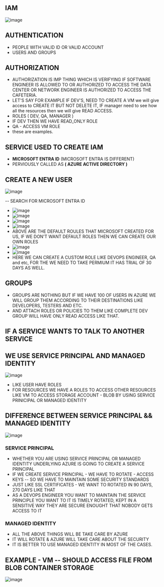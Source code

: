 ## IAM

![image](https://github.com/pavankumar0077/Azure-zero-to-hero/assets/40380941/a31dfaa9-e36f-4041-b3d8-407a64b9f0d9)

## AUTHENTICATION
- PEOPLE WITH VALID ID OR VALID ACCOUNT
- USERS AND GROUPS

## AUTHORIZATION
- AUTHORIZATION IS IMP THING WHICH IS VERIFYING IF SOFTWARE ENGINEER IS ALLOWED TO OR AUTHORIZED TO ACCESS THE DATA CENTER OR NETWORK ENGINEER IS AUTHORIZED TO ACCESS THE CAFETERIA.
-  LET'S SAY FOR EXAMPLE IF DEV'S, NEED TO CREATE A VM we will give access to CREATE IT BUT NOT DELETE IT, IF manager need to see how all the resources then we will give READ ACCESS.
-  ROLES ( DEV, QA, MANAGER )
-  IF DEV THEN WE HAVE READ_ONLY ROLE
-  QA - ACCESS VM ROLE
-  these are examples.

## SERVICE USED TO CREATE IAM 
- **MICROSOFT ENTRA ID** (MICROSOFT ENTRA IS DIFFERENT)
- PERVIOUSLY CALLED AS **( AZURE ACTIVE DIRECTORY )**

## CREATE A NEW USER

![image](https://github.com/pavankumar0077/Azure-zero-to-hero/assets/40380941/56238abd-cef4-41a4-b2ed-2a8745642723)

-- SEARCH FOR MICROSOFT ENTRA ID
- ![image](https://github.com/pavankumar0077/Azure-zero-to-hero/assets/40380941/5fe2ab0d-cbb0-45f9-bc4e-c6375b255342)
-  ![image](https://github.com/pavankumar0077/Azure-zero-to-hero/assets/40380941/2b519c27-5d2a-4e79-9a56-6d62fa9e91ec)
- ![image](https://github.com/pavankumar0077/Azure-zero-to-hero/assets/40380941/f6666a71-d39b-4b17-94c3-1feaf1878a2c)
- ![image](https://github.com/pavankumar0077/Azure-zero-to-hero/assets/40380941/1f985a87-2cbc-4272-9405-d2fd9dc1bd1d)
- ABOVE ARE THE DEFAULT ROULES THAT MICROSOFT CREATED FOR US, IF WE DON'T WANT DEFAULT ROLES THEN WE CAN CREATE OUR OWN ROLES
- ![image](https://github.com/pavankumar0077/Azure-zero-to-hero/assets/40380941/3bd8a9cd-7d53-4505-a93e-382ce1a93ed3)
- ![image](https://github.com/pavankumar0077/Azure-zero-to-hero/assets/40380941/f044d50d-8297-4506-bef8-87d68bd76a92)
- HERE WE CAN CREATE A CUSTOM ROLE LIKE DEVOPS ENGINEER, QA and etc, FOR THE WE NEED TO TAKE PERMIUM IT HAS TRIAL OF 30 DAYS AS WELL.


 ## GROUPS 
 - GROUPS ARE NOTHING BUT IF WE HAVE 100 OF USERS IN AZURE WE WILL GROUP THEM ACCORDING TO THEIR DESTINATIONS LIKE DEVELOPERS, TESTERS AND ETC.
 - AND ATTACH ROLES OR POLICIES TO THEM LIKE COMPLETE DEV GROUP WILL HAVE ONLY READ ACCESS LIKE THAT.

## IF A SERVICE WANTS TO TALK TO ANOTHER SERVICE 
## WE USE SERVICE PRINCIPAL AND MANAGED IDENTITY

![image](https://github.com/pavankumar0077/Azure-zero-to-hero/assets/40380941/6a098ee2-0e1b-4ffd-ac3d-88be9366540f)

- LIKE USER HAVE ROLES
- FOR RESOURCES WE HAVE A ROLES TO ACCESS OTHER RESOURCES LIKE VM TO ACCESS STORAGE ACCOUNT - BLOB BY USING SERVICE PRINICIPAL OR MANAGED IDENTITY


## DIFFERENCE BETWEEN SERVICE PRINCIPAL && MANAGED IDENTITY 

![image](https://github.com/pavankumar0077/Azure-zero-to-hero/assets/40380941/c41b1fda-d557-4705-9b10-fbb60f912585)

### SERVICE PRINCIPAL
- WHETHER YOU ARE USING SERVICE PRINCIPAL OR MANAGED IDENTITY UNDERLYING AZURE IS GOING TO CREATE A SERVICE PRINCIPAL
- IF WE CREATE SERVICE PRINCIPAL - WE HAVE TO ROTATE - ACCESS KEYS -- SO WE HAVE TO MAINTAIN SOME SECURITY STANDARDS
- JUST LIKE SSL CERTIFICATES - WE WANT TO ROTATED IN 90 DAYS, 270 DAYS LIKE THAT
- AS A DEVOPS ENGINEER YOU WANT TO MAINTAIN THE SERVICE PRINCIPLE YOU WANT TO IT IS TIMELY ROTATED, KEPT IN A SENSITIVE WAY THEY ARE SECURE ENOUGHT THAT NOBODY GETS ACCESS TO IT

### MANAGED IDENTITY
- ALL THE ABOVE THINGS WILL BE TAKE CARE BY AZURE
- IT WILL ROTATE & AZURE WILL TAKE CARE ABOUT THE SECURITY
- IT IS BETTER TO USE MANAGED IDENTITY IN MOST OF THE CASES.

## EXAMPLE - VM -- SHOULD ACCESS FILE FROM BLOB CONTAINER STORAGE
![image](https://github.com/pavankumar0077/Azure-zero-to-hero/assets/40380941/194f64d7-5ddf-4df5-bdcb-7389a95ddd18)

